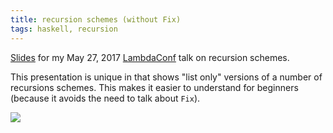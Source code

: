 ```yaml
---
title: recursion schemes (without Fix)
tags: haskell, recursion
---
```


[Slides](https://github.com/haroldcarr/presentations/blob/master/2017-05-27-lambdaconf-recursion-schemes.pdf) for my May 27, 2017 [LambdaConf](http://lambdaconf.us/) talk on recursion schemes.

This presentation is unique in that shows "list only" versions of a number of recursions schemes.
This makes it easier to understand for beginners (because it avoids the need to talk about `Fix`).

![&nbsp;](../images/2017-05-27-recursion-schemes.png)
